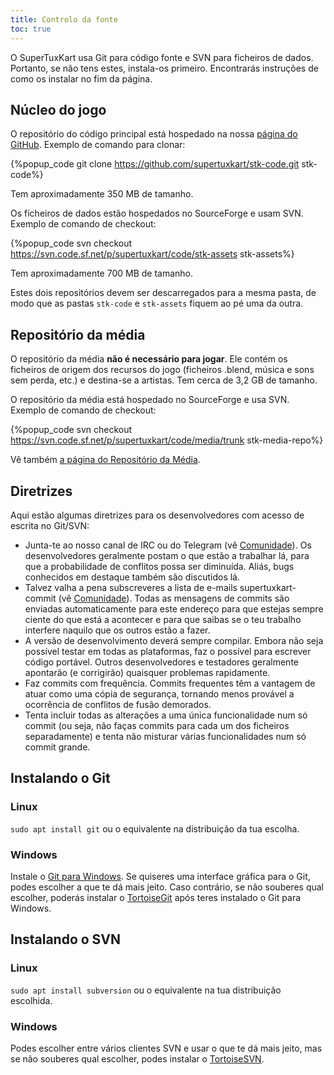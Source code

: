 ```yaml
---
title: Controlo da fonte
toc: true
---
```

O SuperTuxKart usa Git para código fonte e SVN para ficheiros de dados. Portanto, se não tens estes, instala-os primeiro. Encontrarás instruções de como os instalar no fim da página.

## Núcleo do jogo

O repositório do código principal está hospedado na nossa [página do GitHub](https://github.com/supertuxkart/stk-code). Exemplo de comando para clonar:

{%popup_code
git clone https://github.com/supertuxkart/stk-code.git stk-code%}

Tem aproximadamente 350 MB de tamanho.

Os ficheiros de dados estão hospedados no SourceForge e usam SVN. Exemplo de comando de checkout:

{%popup_code
svn checkout https://svn.code.sf.net/p/supertuxkart/code/stk-assets stk-assets%}

Tem aproximadamente 700 MB de tamanho.

Estes dois repositórios devem ser descarregados para a mesma pasta, de modo que as pastas `stk-code` e `stk-assets` fiquem ao pé uma da outra.

## Repositório da média

O repositório da média **não é necessário para jogar**. Ele contém os ficheiros de origem dos recursos do jogo (ficheiros .blend, música e sons sem perda, etc.) e destina-se a artistas. Tem cerca de 3,2 GB de tamanho.

O repositório da média está hospedado no SourceForge e usa SVN. Exemplo de comando de checkout:

{%popup_code
svn checkout https://svn.code.sf.net/p/supertuxkart/code/media/trunk stk-media-repo%}

Vê também [a página do Repositório da Média](Media_Repo).

## Diretrizes

Aqui estão algumas diretrizes para os desenvolvedores com acesso de escrita no Git/SVN:

* Junta-te ao nosso canal de IRC ou do Telegram (vê [Comunidade](Community)). Os desenvolvedores geralmente postam o que estão a trabalhar lá, para que a probabilidade de conflitos possa ser diminuída. Aliás, bugs conhecidos em destaque também são discutidos lá.
* Talvez valha a pena subscreveres a lista de e-mails supertuxkart-commit (vê [Comunidade](Community)). Todas as mensagens de commits são enviadas automaticamente para este endereço para que estejas sempre ciente do que está a acontecer e para que saibas se o teu trabalho interfere naquilo que os outros estão a fazer.
* A versão de desenvolvimento deverá sempre compilar. Embora não seja possível testar em todas as plataformas, faz o possível para escrever código portável. Outros desenvolvedores e testadores geralmente apontarão (e corrigirão) quaisquer problemas rapidamente.
* Faz commits com frequência. Commits frequentes têm a vantagem de atuar como uma cópia de segurança, tornando menos provável a ocorrência de conflitos de fusão demorados.
* Tenta incluir todas as alterações a uma única funcionalidade num só commit (ou seja, não faças commits para cada um dos ficheiros separadamente) e tenta não misturar várias funcionalidades num só commit grande.

## Instalando o Git

### Linux
`sudo apt install git` ou o equivalente na distribuição da tua escolha.

### Windows
Instale o [Git para Windows](https://github.com/git-for-windows/git/releases/latest). Se quiseres uma interface gráfica para o Git, podes escolher a que te dá mais jeito. Caso contrário, se não souberes qual escolher, poderás instalar o [TortoiseGit](https://tortoisegit.org/download) após teres instalado o Git para Windows.

## Instalando o SVN

### Linux
`sudo apt install subversion` ou o equivalente na tua distribuição escolhida.

### Windows
Podes escolher entre vários clientes SVN e usar o que te dá mais jeito, mas se não souberes qual escolher, podes instalar o [TortoiseSVN](https://tortoisesvn.net/downloads.html).
